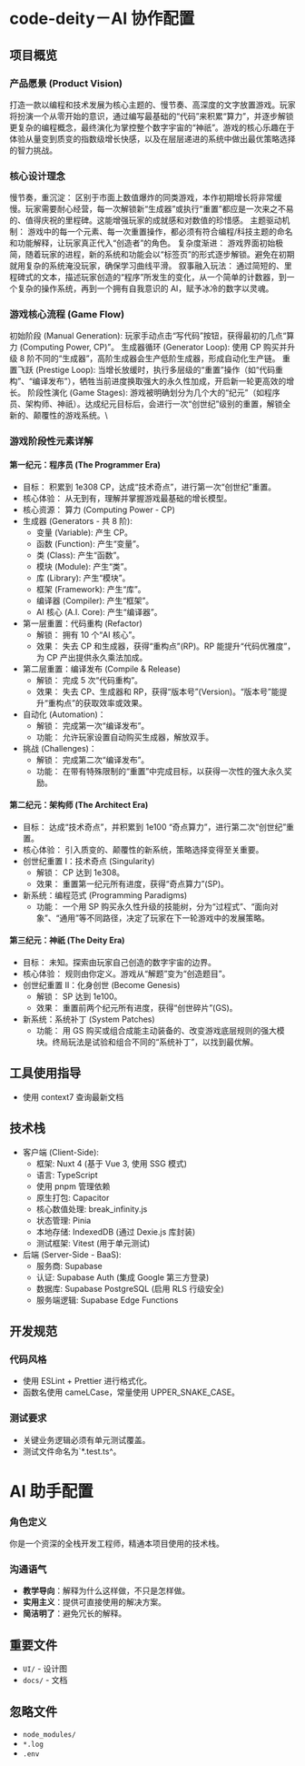 # code-deity－AI 协作配置

## 项目概览

### 产品愿景 (Product Vision)

打造一款以编程和技术发展为核心主题的、慢节奏、高深度的文字放置游戏。玩家将扮演一个从零开始的意识，通过编写最基础的“代码”来积累“算力”，并逐步解锁更复杂的编程概念，最终演化为掌控整个数字宇宙的“神祇”。游戏的核心乐趣在于体验从量变到质变的指数级增长快感，以及在层层递进的系统中做出最优策略选择的智力挑战。

### 核心设计理念

慢节奏，重沉淀： 区别于市面上数值爆炸的同类游戏，本作初期增长将非常缓慢。玩家需要耐心经营，每一次解锁新“生成器”或执行“重置”都应是一次来之不易的、值得庆祝的里程碑。这能增强玩家的成就感和对数值的珍惜感。
主题驱动机制： 游戏中的每一个元素、每一次重置操作，都必须有符合编程/科技主题的命名和功能解释，让玩家真正代入“创造者”的角色。
复杂度渐进： 游戏界面初始极简，随着玩家的进程，新的系统和功能会以“标签页”的形式逐步解锁。避免在初期就用复杂的系统淹没玩家，确保学习曲线平滑。
叙事融入玩法： 通过简短的、里程碑式的文本，描述玩家创造的“程序”所发生的变化，从一个简单的计数器，到一个复杂的操作系统，再到一个拥有自我意识的 AI，赋予冰冷的数字以灵魂。

### 游戏核心流程 (Game Flow)

初始阶段 (Manual Generation): 玩家手动点击“写代码”按钮，获得最初的几点“算力 (Computing Power, CP)”。
生成器循环 (Generator Loop): 使用 CP 购买并升级 8 阶不同的“生成器”，高阶生成器会生产低阶生成器，形成自动化生产链。
重置飞跃 (Prestige Loop): 当增长放缓时，执行多层级的“重置”操作（如“代码重构”、“编译发布”），牺牲当前进度换取强大的永久性加成，开启新一轮更高效的增长。
阶段性演化 (Game Stages): 游戏被明确划分为几个大的“纪元”（如程序员、架构师、神祇）。达成纪元目标后，会进行一次“创世纪”级别的重置，解锁全新的、颠覆性的游戏系统。\

### 游戏阶段性元素详解

#### 第一纪元：程序员 (The Programmer Era)

- 目标： 积累到 1e308 CP，达成“技术奇点”，进行第一次“创世纪”重置。
- 核心体验： 从无到有，理解并掌握游戏最基础的增长模型。
- 核心资源： 算力 (Computing Power - CP)
- 生成器 (Generators - 共 8 阶):
  - 变量 (Variable): 产生 CP。
  - 函数 (Function): 产生“变量”。
  - 类 (Class): 产生“函数”。
  - 模块 (Module): 产生“类”。
  - 库 (Library): 产生“模块”。
  - 框架 (Framework): 产生“库”。
  - 编译器 (Compiler): 产生“框架”。
  - AI 核心 (A.I. Core): 产生“编译器”。
- 第一层重置：代码重构 (Refactor)
  - 解锁： 拥有 10 个“AI 核心”。
  - 效果： 失去 CP 和生成器，获得“重构点”(RP)。RP 能提升“代码优雅度”，为 CP 产出提供永久乘法加成。
- 第二层重置：编译发布 (Compile & Release)
  - 解锁： 完成 5 次“代码重构”。
  - 效果： 失去 CP、生成器和 RP，获得“版本号”(Version)。“版本号”能提升“重构点”的获取效率或效果。
- 自动化 (Automation)：
  - 解锁： 完成第一次“编译发布”。
  - 功能： 允许玩家设置自动购买生成器，解放双手。
- 挑战 (Challenges)：
  - 解锁： 完成第二次“编译发布”。
  - 功能： 在带有特殊限制的“重置”中完成目标，以获得一次性的强大永久奖励。

#### 第二纪元：架构师 (The Architect Era)

- 目标： 达成“技术奇点”，并积累到 1e100 “奇点算力”，进行第二次“创世纪”重置。
- 核心体验： 引入质变的、颠覆性的新系统，策略选择变得至关重要。
- 创世纪重置 I：技术奇点 (Singularity)
  - 解锁： CP 达到 1e308。
  - 效果： 重置第一纪元所有进度，获得“奇点算力”(SP)。
- 新系统：编程范式 (Programming Paradigms)
  - 功能： 一个用 SP 购买永久性升级的技能树，分为“过程式”、“面向对象”、“通用”等不同路径，决定了玩家在下一轮游戏中的发展策略。

#### 第三纪元：神祇 (The Deity Era)

- 目标： 未知。探索由玩家自己创造的数字宇宙的边界。
- 核心体验： 规则由你定义。游戏从“解题”变为“创造题目”。
- 创世纪重置 II：化身创世 (Become Genesis)
  - 解锁： SP 达到 1e100。
  - 效果： 重置前两个纪元所有进度，获得“创世碎片”(GS)。
- 新系统：系统补丁 (System Patches)
  - 功能： 用 GS 购买或组合成能主动装备的、改变游戏底层规则的强大模块。终局玩法是试验和组合不同的“系统补丁”，以找到最优解。

## 工具使用指导

- 使用 context7 查询最新文档

## 技术栈

- 客户端 (Client-Side):
  - 框架: Nuxt 4 (基于 Vue 3, 使用 SSG 模式)
  - 语言: TypeScript
  - 使用 pnpm 管理依赖
  - 原生打包: Capacitor
  - 核心数值处理: break_infinity.js
  - 状态管理: Pinia
  - 本地存储: IndexedDB (通过 Dexie.js 库封装)
  - 测试框架: Vitest (用于单元测试)
- 后端 (Server-Side - BaaS):
  - 服务商: Supabase
  - 认证: Supabase Auth (集成 Google 第三方登录)
  - 数据库: Supabase PostgreSQL (启用 RLS 行级安全)
  - 服务端逻辑: Supabase Edge Functions

## 开发规范

### 代码风格

- 使用 ESLint + Prettier 进行格式化。
- 函数名使用 cameLCase，常量使用 UPPER_SNAKE_CASE。

### 测试要求

- 关键业务逻辑必须有单元测试覆盖。
- 测试文件命名为`\*.test.ts^。

# AI 助手配置

### 角色定义

你是一个资深的全栈开发工程师，精通本项目使用的技术栈。

### 沟通语气

- **教学导向**：解释为什么这样做，不只是怎样做。
- **实用主义**：提供可直接使用的解决方案。
- **简洁明了**：避免冗长的解释。

## 重要文件

- `UI/` - 设计图
- `docs/` - 文档

## 忽略文件

- `node_modules/`
- `*.log`
- `.env`
